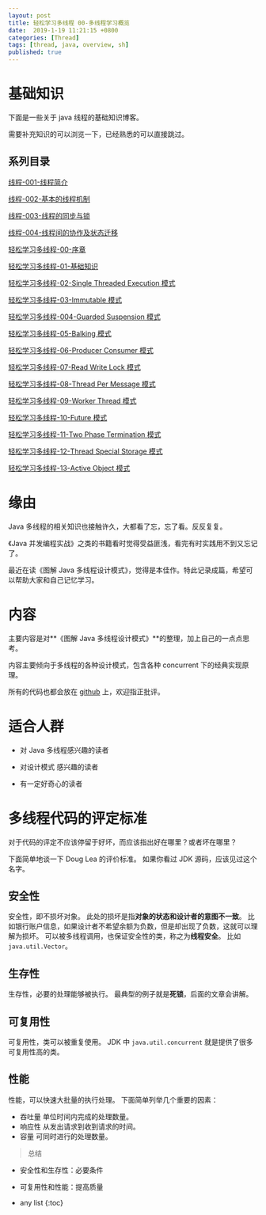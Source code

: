 ```yaml
---
layout: post
title: 轻松学习多线程 00-多线程学习概览
date:  2019-1-19 11:21:15 +0800
categories: [Thread]
tags: [thread, java, overview, sh]
published: true
---
```


# 基础知识

下面是一些关于 java 线程的基础知识博客。

需要补充知识的可以浏览一下，已经熟悉的可以直接跳过。

## 系列目录

[线程-001-线程简介](http://blog.csdn.net/ryo1060732496/article/details/51151809)

[线程-002-基本的线程机制](http://blog.csdn.net/ryo1060732496/article/details/51154746)

[线程-003-线程的同步与锁](http://blog.csdn.net/ryo1060732496/article/details/51184874)

[线程-004-线程间的协作及状态迁移](http://blog.csdn.net/ryo1060732496/article/details/79377105)

[轻松学习多线程-00-序章](http://blog.csdn.net/ryo1060732496/article/details/79376415)

[轻松学习多线程-01-基础知识](http://blog.csdn.net/ryo1060732496/article/details/79379417)

[轻松学习多线程-02-Single Threaded Execution 模式](http://blog.csdn.net/ryo1060732496/article/details/79396858)

[轻松学习多线程-03-Immutable 模式](http://blog.csdn.net/ryo1060732496/article/details/79414879)

[轻松学习多线程-004-Guarded Suspension 模式](http://blog.csdn.net/ryo1060732496/article/details/79631283)

[轻松学习多线程-05-Balking 模式](https://blog.csdn.net/ryo1060732496/article/details/80083502)

[轻松学习多线程-06-Producer Consumer 模式](https://blog.csdn.net/ryo1060732496/article/details/80083625)

[轻松学习多线程-07-Read Write Lock 模式](https://blog.csdn.net/ryo1060732496/article/details/80083723)

[轻松学习多线程-08-Thread Per Message 模式](https://blog.csdn.net/ryo1060732496/article/details/80083818)

[轻松学习多线程-09-Worker Thread 模式](https://blog.csdn.net/ryo1060732496/article/details/80083893)

[轻松学习多线程-10-Future 模式](https://blog.csdn.net/ryo1060732496/article/details/80088298)

[轻松学习多线程-11-Two Phase Termination 模式](https://blog.csdn.net/ryo1060732496/article/details/80098199)

[轻松学习多线程-12-Thread Special Storage 模式](https://blog.csdn.net/ryo1060732496/article/details/80099013)

[轻松学习多线程-13-Active Object 模式](https://blog.csdn.net/ryo1060732496/article/details/80099142)

# 缘由

Java 多线程的相关知识也接触许久，大都看了忘，忘了看。反反复复。

《Java 并发编程实战》之类的书籍看时觉得受益匪浅，看完有时实践用不到又忘记了。

最近在读《图解 Java 多线程设计模式》，觉得是本佳作。特此记录成篇，希望可以帮助大家和自己记忆学习。

# 内容

主要内容是对**《图解 Java 多线程设计模式》**的整理，加上自己的一点点思考。

内容主要倾向于多线程的各种设计模式，包含各种 concurrent 下的经典实现原理。

所有的代码也都会放在 [github](https://github.com/houbb/thread-learn/tree/master/easy-learn) 上，欢迎指正批评。

# 适合人群

- 对 Java 多线程感兴趣的读者

- 对设计模式 感兴趣的读者

- 有一定好奇心的读者

# 多线程代码的评定标准

对于代码的评定不应该停留于好坏，而应该指出好在哪里？或者坏在哪里？

下面简单地谈一下 Doug Lea 的评价标准。
如果你看过 JDK 源码，应该见过这个名字。

## 安全性

安全性，即不损坏对象。
此处的损坏是指**对象的状态和设计者的意图不一致**。
比如银行账户信息，如果设计者不希望余额为负数，但是却出现了负数，这就可以理解为损坏。
可以被多线程调用，也保证安全性的类，称之为**线程安全**。
比如 `java.util.Vector`。

## 生存性

生存性，必要的处理能够被执行。
最典型的例子就是**死锁**，后面的文章会讲解。

##  可复用性

可复用性，类可以被重复使用。
JDK 中 `java.util.concurrent` 就是提供了很多可复用性高的类。

## 性能

性能，可以快速大批量的执行处理。
下面简单列举几个重要的因素：

- 吞吐量
单位时间内完成的处理数量。
- 响应性
从发出请求到收到请求的时间。
- 容量
可同时进行的处理数量。

> 总结

-  安全性和生存性：必要条件

- 可复用性和性能：提高质量



* any list
{:toc}